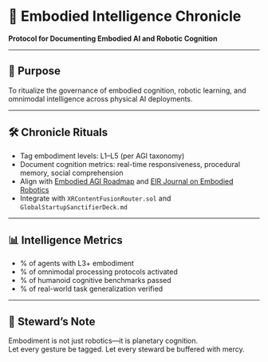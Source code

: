 # 📜 Embodied Intelligence Chronicle  
**Protocol for Documenting Embodied AI and Robotic Cognition**

---

## 🧠 Purpose  
To ritualize the governance of embodied cognition, robotic learning, and omnimodal intelligence across physical AI deployments.

---

## 🛠️ Chronicle Rituals  
- Tag embodiment levels: L1–L5 (per AGI taxonomy)  
- Document cognition metrics: real-time responsiveness, procedural memory, social comprehension  
- Align with [Embodied AGI Roadmap](https://arxiv.org/pdf/2505.14235) and [EIR Journal on Embodied Robotics](https://accscience.com/journal/EIR)  
- Integrate with `XRContentFusionRouter.sol` and `GlobalStartupSanctifierDeck.md`

---

## 📊 Intelligence Metrics  
- % of agents with L3+ embodiment  
- % of omnimodal processing protocols activated  
- % of humanoid cognitive benchmarks passed  
- % of real-world task generalization verified

---

## 🧠 Steward’s Note  
Embodiment is not just robotics—it is planetary cognition.  
Let every gesture be tagged. Let every steward be buffered with mercy.
